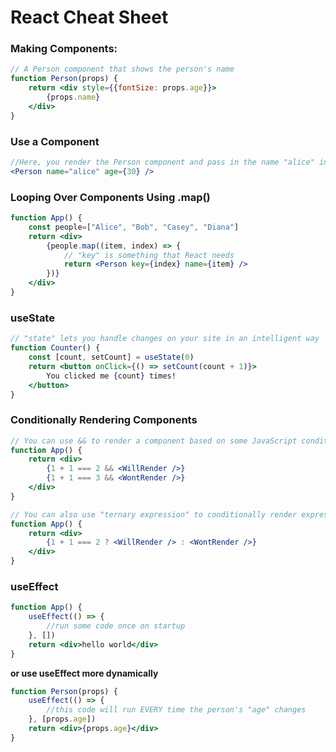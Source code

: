 # React Cheat Sheet

### Making Components:
```jsx
// A Person component that shows the person's name
function Person(props) {
    return <div style={{fontSize: props.age}}>
        {props.name}
    </div>
}
```

### Use a Component
```jsx
//Here, you render the Person component and pass in the name "alice" in a prop
<Person name="alice" age={30} />
```

### Looping Over Components Using .map()
```jsx
function App() {
    const people=["Alice", "Bob", "Casey", "Diana"]
    return <div>
        {people.map((item, index) => {
            // "key" is something that React needs
            return <Person key={index} name={item} />
        })}
    </div>
}
```

### useState
```jsx
// "state" lets you handle changes on your site in an intelligent way
function Counter() {
    const [count, setCount] = useState(0)
    return <button onClick={() => setCount(count + 1)}>
        You clicked me {count} times!
    </button>
}
```

### Conditionally Rendering Components
```jsx
// You can use && to render a component based on some JavaScript condition
function App() {
    return <div>
        {1 + 1 === 2 && <WillRender />}
        {1 + 1 === 3 && <WontRender />}
    </div>
}

// You can also use "ternary expression" to conditionally render expressions
function App() {
    return <div>
        {1 + 1 === 2 ? <WillRender /> : <WontRender />}
    </div>
}
```

### useEffect
```jsx
function App() {
    useEffect(() => {
        //run some code once on startup
    }, [])
    return <div>hello world</div>
}
```

**or use useEffect more dynamically**

```jsx
function Person(props) {
    useEffect(() => {
        //this code will run EVERY time the person's "age" changes
    }, [props.age])
    return <div>{props.age}</div>
}
```